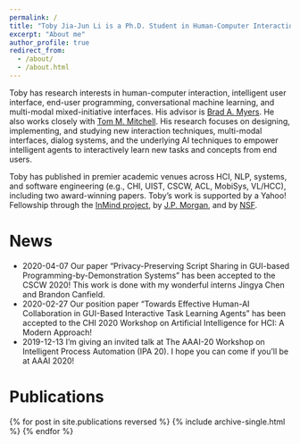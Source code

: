 ```yaml
---
permalink: /
title: "Toby Jia-Jun Li is a Ph.D. Student in Human-Computer Interaction at Carnegie Mellon University"
excerpt: "About me"
author_profile: true
redirect_from: 
  - /about/
  - /about.html
---
```


Toby has research interests in human-computer interaction, intelligent user interface, end-user programming, conversational machine learning, and multi-modal mixed-initiative interfaces. His advisor is [Brad A. Myers](http://www.cs.cmu.edu/~bam/). He also works closely with [Tom M. Mitchell](http://www.cs.cmu.edu/~tom/). His research focuses on designing, implementing, and studying new interaction techniques, multi-modal interfaces, dialog systems, and the underlying AI techniques to empower intelligent agents to interactively learn new tasks and concepts from end users.

Toby has published in premier academic venues across HCI, NLP, systems, and software engineering (e.g., CHI, UIST, CSCW, ACL, MobiSys, VL/HCC), including two award-winning papers. Toby’s work is supported by a Yahoo! Fellowship through the [InMind project](http://www.cmu.edu/homepage/computing/2014/winter/project-inmind.shtml), by [J.P. Morgan](https://www.jpmorgan.com/global/technology/artificial-intelligence/awards), and by [NSF](https://www.nsf.gov/awardsearch/showAward?AWD_ID=1814472&HistoricalAwards=false).



News
======
* 2020-04-07  Our paper “Privacy-Preserving Script Sharing in GUI-based Programming-by-Demonstration Systems” has been accepted to the CSCW 2020! This work is done with my wonderful interns Jingya Chen and Brandon Canfield.
* 2020-02-27  Our position paper “Towards Effective Human-AI Collaboration in GUI-Based Interactive Task Learning Agents” has been accepted to the CHI 2020 Workshop on Artificial Intelligence for HCI: A Modern Approach!
* 2019-12-13  I’m giving an invited talk at The AAAI-20 Workshop on Intelligent Process Automation (IPA 20). I hope you can come if you’ll be at AAAI 2020!

Publications
======
{% for post in site.publications reversed %}
  {% include archive-single.html %}
{% endfor %}
